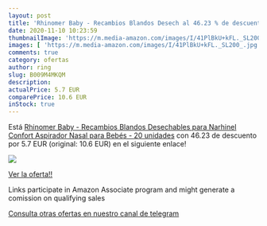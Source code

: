 ```yaml
---
layout: post
title: 'Rhinomer Baby - Recambios Blandos Desech al 46.23 % de descuento'
date: 2020-11-10 10:23:59
thumbnailImage: 'https://m.media-amazon.com/images/I/41PlBkU+kFL._SL200_.jpg'
images: [ 'https://m.media-amazon.com/images/I/41PlBkU+kFL._SL200_.jpg' ]
comments: true
category: ofertas
author: ring
slug: B009M4MKQM
description:
actualPrice: 5.7 EUR
comparePrice: 10.6 EUR
inStock: true
---
```


Está [Rhinomer Baby - Recambios Blandos Desechables para Narhinel Confort Aspirador Nasal para Bebés - 20 unidades](https://www.amazon.es/dp/B009M4MKQM/?tag=redken-21) con 46.23 de descuento por 5.7 EUR (original: 10.6 EUR) en el siguiente enlace!

[![](https://m.media-amazon.com/images/I/41PlBkU+kFL._SL200_.jpg)](https://www.amazon.es/dp/B009M4MKQM/?tag=redken-21)

[Ver la oferta!!](https://www.amazon.es/dp/B009M4MKQM/?tag=redken-21)

Links participate in Amazon Associate program and might generate a comission on qualifying sales

[Consulta otras ofertas en nuestro canal de telegram](https://t.me/s/ofertas25)
